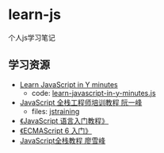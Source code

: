 # learn-js

个人js学习笔记

## 学习资源

- [Learn JavaScript in Y minutes](https://learnxinyminutes.com/docs/zh-cn/javascript-cn/)
    - code: [learn-javascript-in-y-minutes.js](learn-javascript-in-y-minutes.js)
- [JavaScript 全栈工程师培训教程 阮一峰](https://github.com/able8/jstraining.git)
    - files: [jstraining](jstraining/README.md)
- [《JavaScript 语言入门教程》](https://wangdoc.com/javascript/)
- [《ECMAScript 6 入门》](http://es6.ruanyifeng.com)
- [JavaScript全栈教程 廖雪峰](https://www.liaoxuefeng.com/wiki/001434446689867b27157e896e74d51a89c25cc8b43bdb3000)